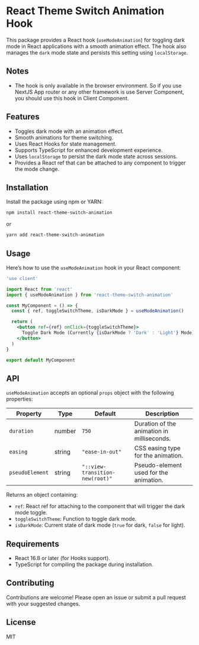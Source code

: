 # React Theme Switch Animation Hook

This package provides a React hook (`useModeAnimation`) for toggling dark mode in React applications with a smooth animation effect. The hook also manages the `dark` mode state and persists this setting using `localStorage`.

## Notes

- The hook is only available in the browser environment. So if you use NextJS App router or any other framework is use Server Component, you should use this hook in Client Component.

## Features

- Toggles dark mode with an animation effect.
- Smooth animations for theme switching.
- Uses React Hooks for state management.
- Supports TypeScript for enhanced development experience.
- Uses `localStorage` to persist the dark mode state across sessions.
- Provides a React ref that can be attached to any component to trigger the mode change.

## Installation

Install the package using npm or YARN:

```bash
npm install react-theme-switch-animation
```

or

```bash
yarn add react-theme-switch-animation
```

## Usage

Here’s how to use the `useModeAnimation` hook in your React component:

```jsx
'use client'

import React from 'react'
import { useModeAnimation } from 'react-theme-switch-animation'

const MyComponent = () => {
  const { ref, toggleSwitchTheme, isDarkMode } = useModeAnimation()

  return (
    <button ref={ref} onClick={toggleSwitchTheme}>
      Toggle Dark Mode (Currently {isDarkMode ? 'Dark' : 'Light'} Mode)
    </button>
  )
}

export default MyComponent
```

## API

`useModeAnimation` accepts an optional `props` object with the following properties:

| Property        | Type   | Default                         | Description                                |
| --------------- | ------ | ------------------------------- | ------------------------------------------ |
| `duration`      | number | `750`                           | Duration of the animation in milliseconds. |
| `easing`        | string | `"ease-in-out"`                 | CSS easing type for the animation.         |
| `pseudoElement` | string | `"::view-transition-new(root)"` | Pseudo-element used for the animation.     |

Returns an object containing:

- `ref`: React ref for attaching to the component that will trigger the dark mode toggle.
- `toggleSwitchTheme`: Function to toggle dark mode.
- `isDarkMode`: Current state of dark mode (`true` for dark, `false` for light).

## Requirements

- React 16.8 or later (for Hooks support).
- TypeScript for compiling the package during installation.

## Contributing

Contributions are welcome! Please open an issue or submit a pull request with your suggested changes.

## License

MIT
